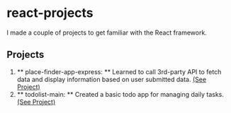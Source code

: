 # react-projects
 
I made a couple of projects to get familiar with the React framework.

## Projects
1. ** place-finder-app-express: ** Learned to call 3rd-party API to fetch data and display information based on user submitted data. [(See Project)](https://github.com/tinary/react-projects/tree/master/place-finder-app-express)
2. ** todolist-main: ** Created a basic todo app for managing daily tasks. [(See Project)](https://github.com/tinary/react-projects/tree/master/todolist-main)

